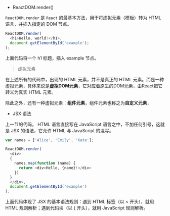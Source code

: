 * ReactDOM.render()

`ReactDOM.render` 是 `React` 的最基本方法，用于将虚拟元素（模板）转为 HTML 语言，并插入指定的 DOM 节点。

```js
ReactDOM.render(
  <h1>Hello, world!</h1>,
  document.getElementById('example');
);
```

上面代码将一个 h1 标题，插入 example 节点。

> 虚拟元素

在上述所有的代码中，出现的 HTML 元素，并不是真正的 HTML 元素。而是一种虚拟元素，具体来说是**虚拟DOM元素**，它对应着原生的DOM元素，由React把它转义为真实 HTML 元素。


除此之外，还有一种虚拟元素：**组件元素**，组件元素也称之为**自定义元素**，



* JSX 语法

上一节的代码， HTML 语言直接写在 JavaScript 语言之中，不加任何引号，这就是 JSX 的语法，它允许 HTML 与 JavaScript 的混写。

```js
var names = ['Alice', 'Emily', 'Kate'];

ReactDOM.render(
  <div>
  {
    names.map(function (name) {
      return <div>Hello, {name}!</div>
    })
  }
  </div>,
  document.getElementById('example')
);
```

上面代码体现了 JSX 的基本语法规则：遇到 HTML 标签（以 < 开头），就用 HTML 规则解析；遇到代码块（以 { 开头），就用 JavaScript 规则解析。





